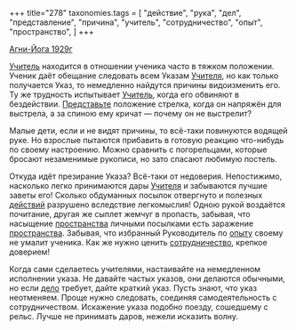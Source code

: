+++
title="278"
taxonomies.tags = [
 "действие",
 "рука",
 "дел",
 "представление",
 "причина",
 "учитель",
 "сотрудничество",
 "опыт",
 "пространство",
]
+++

[Агни-Йога 1929г](/agni/1929)

[Учитель](/tags/учитель) находится в отношении ученика часто в тяжком положении. Ученик даёт обещание следовать всем Указам [Учителя](/tags/учитель), но как только получается Указ, то немедленно найдутся причины видоизменить его. Ту же трудность испытывает [Учитель](/tags/учитель), когда его обвиняют в бездействии. [Представьте](/tags/представление) положение стрелка, когда он напряжён для выстрела, а за спиною ему кричат — почему он не выстрелит?   

Малые дети, если и не видят причины, то всё-таки повинуются водящей руке. Но взрослые пытаются прибавить в готовую реакцию что-нибудь по своему настроению. Можно сравнить с погорельцами, которые бросают незаменимые рукописи, но зато спасают любимую постель.   

Откуда идёт презирание Указа? Всё-таки от недоверия. Непостижимо, насколько легко принимаются дары [Учителя](/tags/учитель) и забываются лучшие заветы его! Сколько обдуманных посылок отвергнуто и полезных [действий](/tags/действие) разрушено вследствие легкомыслия! Одною рукой воздаётся почитание, другая же сыплет жемчуг в пропасть, забывая, что насыщение [пространства](/tags/пространство) личными посылками есть заражение [пространства](/tags/пространство). Забывая, что избранный Руководитель по [опыту](/tags/опыт) своему не умалит ученика. Как же нужно ценить [сотрудничество](/tags/сотрудничество), крепкое доверием!   

Когда сами сделаетесь учителями, настаивайте на немедленном исполнении указа. Не давайте частых указов, они делаются обычными, но если [дело](/tags/дел) требует, дайте краткий указ. Пусть знают, что указ неотменяем. Проще нужно следовать, соединяя самодеятельность с сотрудничеством. Искажение указа подобно поезду, сошедшему с рельс. Лучше не принимать даров, нежели исказить волну.